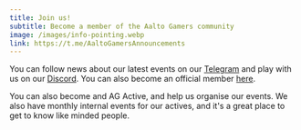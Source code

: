 ```yaml
---
title: Join us!
subtitle: Become a member of the Aalto Gamers community
image: /images/info-pointing.webp
link: https://t.me/AaltoGamersAnnouncements
---
```


You can follow news about our latest events on our [Telegram](https://t.me/AaltoGamersAnnouncements) and play with us on our [Discord](https://discord.com/invite/Ew7nGQqHgc). You can also become an official member [here](http://tinyurl.com/joinaaltogamers).

You can also become and AG Active, and help us organise our events. We also have monthly internal events for our actives, and it's a great place to get to know like minded people.
